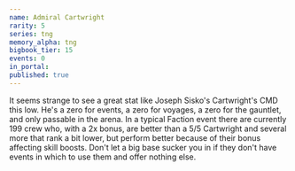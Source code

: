 ```yaml
---
name: Admiral Cartwright
rarity: 5
series: tng
memory_alpha: tng
bigbook_tier: 15
events: 0
in_portal:
published: true
---
```


It seems strange to see a great stat like Joseph Sisko's Cartwright's CMD this low. He's a zero for events, a zero for voyages, a zero for the gauntlet, and only passable in the arena. In a typical Faction event there are currently 199 crew who, with a 2x bonus, are better than a 5/5 Cartwright and several more that rank a bit lower, but perform better because of their bonus affecting skill boosts. Don't let a big base sucker you in if they don't have events in which to use them and offer nothing else.
